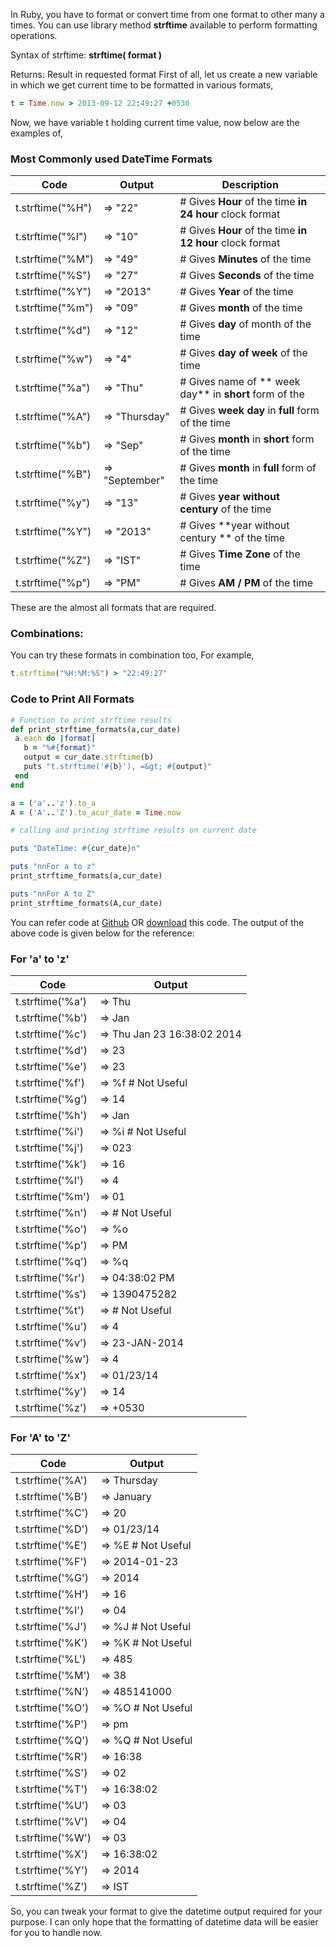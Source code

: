 In Ruby, you have to format or convert time from one format to other many a times. You can use library method **strftime** available to perform formatting operations.

Syntax of strftime: **strftime( format )**

Returns: Result in requested format First of all, let us create a new variable in which we get current time to be formatted in various formats,

``` ruby
t = Time.now > 2013-09-12 22:49:27 +0530
```

Now, we have variable t holding current time value, now below are the examples of,

### Most Commonly used DateTime Formats

|Code|Output|Description|
|---|---|---|
|t.strftime("%H")|=> "22"|# Gives **Hour** of the time **in 24 hour** clock format|
|t.strftime("%I")|=> "10"|# Gives **Hour** of the time **in 12 hour** clock format|
|t.strftime("%M")|=> "49"|# Gives **Minutes** of the time|
|t.strftime("%S")|=> "27"|# Gives **Seconds** of the time|
|t.strftime("%Y")|=> "2013"|# Gives **Year** of the time|
|t.strftime("%m")|=> "09"|# Gives **month** of the time|
|t.strftime("%d")|=> "12"|# Gives **day** of month of the time|
|t.strftime("%w")|=> "4"|# Gives **day of week** of the time|
|t.strftime("%a")|=> "Thu"|# Gives name of ** week day** in **short** form of the|
|t.strftime("%A")|=> "Thursday"|# Gives **week day** in **full** form of the time|
|t.strftime("%b")|=> "Sep"|# Gives **month** in **short** form of the time|
|t.strftime("%B")|=> "September"|# Gives **month** in **full** form of the time|
|t.strftime("%y")|=> "13"|# Gives **year without century** of the time|
|t.strftime("%Y")|=> "2013"|# Gives **year without century ** of the time|
|t.strftime("%Z")|=> "IST"|# Gives **Time Zone** of the time|
|t.strftime("%p")|=> "PM"|# Gives **AM / PM** of the time|


These are the almost all formats that are required.


### Combinations:

You can try these formats in combination too, For example,


``` ruby
t.strftime("%H:%M:%S") > "22:49:27"
```

### Code to Print All Formats


``` ruby
# Function to print strftime results
def print_strftime_formats(a,cur_date)
 a.each do |format|
   b = "%#{format}"
   output = cur_date.strftime(b)
   puts "t.strftime('#{b}'), =&gt; #{output}"
 end
end

a = ('a'..'z').to_a
A = ('A'..'Z').to_acur_date = Time.now

# calling and printing strftime results on current date

puts "DateTime: #{cur_date}n"

puts "nnFor a to z"
print_strftime_formats(a,cur_date)

puts "nnFor A to Z"
print_strftime_formats(A,cur_date)
```

You can refer code at [Github](https://gist.github.com/akshaymohite/8578315) OR [download](https://gist.github.com/akshaymohite/8578315/download) this code. The output of the above code is given below for the reference:

### For 'a' to 'z'

|Code|Output|
|---|---|
|t.strftime('%a')|=> Thu|
|t.strftime('%b')|=> Jan|
|t.strftime('%c')|=> Thu Jan 23 16:38:02 2014|
|t.strftime('%d')|=> 23|
|t.strftime('%e')|=> 23|
|t.strftime('%f')|=> %f # Not Useful|
|t.strftime('%g')|=> 14|
|t.strftime('%h')|=> Jan|
|t.strftime('%i')|=> %i # Not Useful|
|t.strftime('%j')|=> 023|
|t.strftime('%k')|=> 16|
|t.strftime('%l')|=> 4|
|t.strftime('%m')|=> 01|
|t.strftime('%n')|=> # Not Useful|
|t.strftime('%o')|=> %o|
|t.strftime('%p')|=> PM|
|t.strftime('%q')|=> %q|
|t.strftime('%r')|=> 04:38:02 PM|
|t.strftime('%s')|=> 1390475282|
|t.strftime('%t')|=> # Not Useful|
|t.strftime('%u')|=> 4|
|t.strftime('%v')|=> 23-JAN-2014|
|t.strftime('%w')|=> 4|
|t.strftime('%x')|=> 01/23/14|
|t.strftime('%y')|=> 14|
|t.strftime('%z')|=> +0530|

### For 'A' to 'Z'

|Code|Output|
|---|---|
|t.strftime('%A')|=> Thursday|
|t.strftime('%B')|=> January|
|t.strftime('%C')|=> 20|
|t.strftime('%D')|=> 01/23/14|
|t.strftime('%E')|=> %E # Not Useful|
|t.strftime('%F')|=> 2014-01-23|
|t.strftime('%G')|=> 2014|
|t.strftime('%H')|=> 16|
|t.strftime('%I')|=> 04|
|t.strftime('%J')|=> %J # Not Useful|
|t.strftime('%K')|=> %K # Not Useful|
|t.strftime('%L')|=> 485|
|t.strftime('%M')|=> 38|
|t.strftime('%N')|=> 485141000|
|t.strftime('%O')|=> %O # Not Useful|
|t.strftime('%P')|=> pm|
|t.strftime('%Q')|=> %Q # Not Useful|
|t.strftime('%R')|=> 16:38|
|t.strftime('%S')|=> 02|
|t.strftime('%T')|=> 16:38:02|
|t.strftime('%U')|=> 03|
|t.strftime('%V')|=> 04|
|t.strftime('%W')|=> 03|
|t.strftime('%X')|=> 16:38:02|
|t.strftime('%Y')|=> 2014|
|t.strftime('%Z')|=> IST|


So, you can tweak your format to give the datetime output required for your purpose. I can only hope that the formatting of datetime data will be easier for you to handle now.
